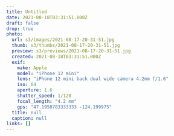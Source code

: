 ```yaml
---
title: Untitled
date: 2021-08-18T03:31:51.000Z
draft: false
drop: true
photo:
  url: s3/images/2021-08-17-20-31-51.jpg
  thumb: s3/thumbs/2021-08-17-20-31-51.jpg
  preview: s3/previews/2021-08-17-20-31-51.jpg
  created: 2021-08-18T03:31:51.000Z
  exif:
    make: Apple
    model: "iPhone 12 mini"
    lens: "iPhone 12 mini back dual wide camera 4.2mm f/1.6"
    iso: 64
    aperture: 1.6
    shutter_speed: 1/120
    focal_length: "4.2 mm"
    gps: "47.1958783333333 -124.199975"
  title: null
  caption: null
links: []
---
```

